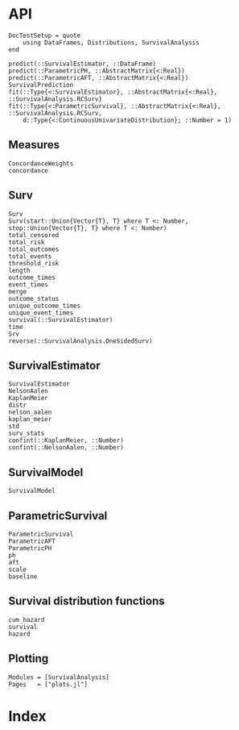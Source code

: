 # API

```@meta
DocTestSetup = quote
    using DataFrames, Distributions, SurvivalAnalysis
end
```


```@docs
predict(::SurvivalEstimator, ::DataFrame)
predict(::ParametricPH, ::AbstractMatrix{<:Real})
predict(::ParametricAFT, ::AbstractMatrix{<:Real})
SurvivalPrediction
fit(::Type{<:SurvivalEstimator}, ::AbstractMatrix{<:Real}, ::SurvivalAnalysis.RCSurv}
fit(::Type{<:ParametricSurvival}, ::AbstractMatrix{<:Real}, ::SurvivalAnalysis.RCSurv,
    d::Type{<:ContinuousUnivariateDistribution}; ::Number = 1)
```

## Measures

```@docs
ConcordanceWeights
concordance
```

## Surv

```@docs
Surv
Surv(start::Union{Vector{T}, T} where T <: Number, stop::Union{Vector{T}, T} where T <: Number)
total_censored
total_risk
total_outcomes
total_events
threshold_risk
length
outcome_times
event_times
merge
outcome_status
unique_outcome_times
unique_event_times
survival(::SurvivalEstimator)
time
Srv
reverse(::SurvivalAnalysis.OneSidedSurv)
```

## SurvivalEstimator

```@docs
SurvivalEstimator
NelsonAalen
KaplanMeier
distr
nelson_aalen
kaplan_meier
std
surv_stats
confint(::KaplanMeier, ::Number)
confint(::NelsonAalen, ::Number)
```

## SurvivalModel

```@docs
SurvivalModel
```

## ParametricSurvival

```@docs
ParametricSurvival
ParametricAFT
ParametricPH
ph
aft
scale
baseline
```

## Survival distribution functions

```@docs
cum_hazard
survival
hazard
```

## Plotting

```@autodocs
Modules = [SurvivalAnalysis]
Pages   = ["plots.jl"]
```

# Index

```@index
```
